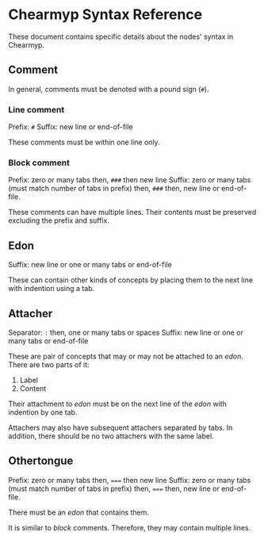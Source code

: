 # Chearmyp Syntax Reference
These document contains specific details about the nodes' syntax in Chearmyp.

## Comment
In general, comments must be denoted with a pound sign (`#`).

### Line comment
Prefix: `#`
Suffix: new line or end-of-file

These comments must be within one line only.

### Block comment
Prefix: zero or many tabs then, `###` then new line
Suffix: zero or many tabs (must match number of tabs in prefix) then, `###` then, new line or
			end-of-file.

These comments can have multiple lines. Their contents must be preserved excluding the prefix and
suffix.

## Edon
Suffix: new line or one or many tabs or end-of-file

These can contain other kinds of concepts by placing them to the next line with indention using a
tab.

## Attacher
Separator: `:` then, one or many tabs or spaces
Suffix: new line or one or many tabs or end-of-file

These are pair of concepts that may or may not be attached to an *edon*. There are
two parts of it:
1. Label
2. Content

Their attachment to *edon* must be on the next line of the *edon* with indention by one tab.

Attachers may also have subsequent attachers separated by tabs. In addition, there should be no two
attachers with the same label.

## Othertongue
Prefix: zero or many tabs then, `===` then new line
Suffix: zero or many tabs (must match number of tabs in prefix) then, `===` then, new line or
			end-of-file.

There must be an *edon* that contains them.

It is similar to *block* comments. Therefore, they may contain multiple lines.
